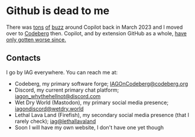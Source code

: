 # Github is dead to me

There was [tons](https://devclass.com/2022/10/17/github-copilot-under-fire-as-dev-claims-it-emits-large-chunks-of-my-copyrighted-code/) [of](https://devclass.com/2022/10/17/github-copilot-under-fire-as-dev-claims-it-emits-large-chunks-of-my-copyrighted-code/) [buzz](https://medium.com/geekculture/githubs-ai-copilot-might-get-you-sued-if-you-use-it-c1cade1ea229) around Copilot back in March 2023 and I moved over to [Codeberg](https://codeberg.org) then. Copilot, and by extension GitHub as a whole, [have only gotten worse since.](https://github.blog/2023-11-08-universe-2023-copilot-transforms-github-into-the-ai-powered-developer-platform/)

## Contacts

I go by IAG everywhere. You can reach me at:
- Codeberg, my primary software forge; [IAGOnCodeberg@codeberg.org](https://codeberg.org/IAGOnCodeberg)
- Discord, my current primary chat platform; iagon_whythehellnot@discord.com
- Wet Dry World (Mastodon), my primary social media presence; [iagondiscord@wetdry.world](https://wetdry.world/@iagondiscord)
- Lethal Lava Land (Firefish), my secondary social media presence (that I rarely check); [iag@lethallavaland](https://lethallava.land/@iag)
- Soon I will have my own website, I don't have one yet though
